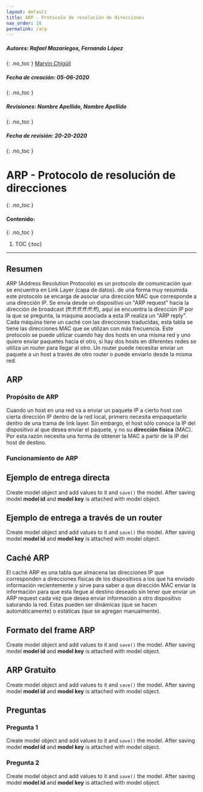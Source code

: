 ```yaml
---
layout: default
title: ARP - Protocolo de resolución de direcciones
nav_order: 10
permalink: /arp
---
```

##### **Autores:** Rafael Mazariegos, Fernando López
{: .no_toc }
[ Marvin Chigüil](https://github.com/mrosendo782)

##### **Fecha de creación:** 05-06-2020
{: .no_toc }

##### **Revisiones:**  Nombre Apellido, Nombre Apellido
{: .no_toc }

##### **Fecha de revisión:** 20-20-2020
{: .no_toc }

# ARP - Protocolo de resolución de direcciones
{: .no_toc }

#### Contenido:
{: .no_toc }

1. TOC
{:toc}

---


## Resumen
ARP (Address Resolution Protocolo) es un protocolo de comunicación que se encuentra en Link Layer (capa de datos). de una forma muy resumida este protocolo se encarga de asociar una dirección MAC que corresponde a una dirección IP. Se envía desde un dispositivo un "ARP request" hacia la dirección de broadcast (ff:ff:ff:ff:ff:ff), aquí se encuentra la dirección IP por la que se pregunta, la máquina asociada a esta IP realiza un "ARP reply". Cada máquina tiene un caché con las direcciones traducidas, esta tabla se tiene las direcciones MAC que se utilizan con más frecuencia. Este protocolo se puede utilizar cuando hay dos hosts en una misma red y uno quiere enviar paquetes hacia el otro, si hay dos hosts en diferentes redes se utiliza un router para llegar al otro. Un router puede necesitar enviar un paquete a un host a través de otro router o puede enviarlo desde la misma red.

## ARP
### Propósito de ARP
Cuando un host en una red va a enviar un paquete IP a cierto host con cierta dirección IP dentro de la red local,
primero necesita empaquetarlo dentro de una trama de link layer. Sin embargo, el host sólo conoce la IP del
dispositivo al que desea enviar el paquete, y no su **dirección física** (MAC). Por esta razón necesita una 
forma de obtener la MAC a partir de la IP del host de destino.
### Funcionamiento de ARP


## Ejemplo de entrega directa
Create model object and add values to it and `save()` the model. After saving model **model id** and 
**model key** is attached with model object.

## Ejemplo de entrega a través de un router
Create model object and add values to it and `save()` the model. After saving model **model id** and 
**model key** is attached with model object.

## Caché ARP
El caché ARP es una tabla que almacena las direcciones IP que corresponden a direcciones físicas de los dispositivos a los que ha enviado información recientemente y sirve para saber a que dirección MAC enviar la información para que esta llegue al destino deseado sin tener que enviar un ARP request cada vez que desea enviar información a otro dispositivo saturando la red. Estas pueden ser dinámicas (que se hacen automáticamente) o estáticas (que se agregan manualmente).

## Formato del frame ARP
Create model object and add values to it and `save()` the model. After saving model **model id** and 
**model key** is attached with model object.

## ARP Gratuito
Create model object and add values to it and `save()` the model. After saving model **model id** and 
**model key** is attached with model object.


## Preguntas

### Pregunta 1
Create model object and add values to it and `save()` the model. After saving model **model id** and 
**model key** is attached with model object.

### Pregunta 2
Create model object and add values to it and `save()` the model. After saving model **model id** and 
**model key** is attached with model object.

